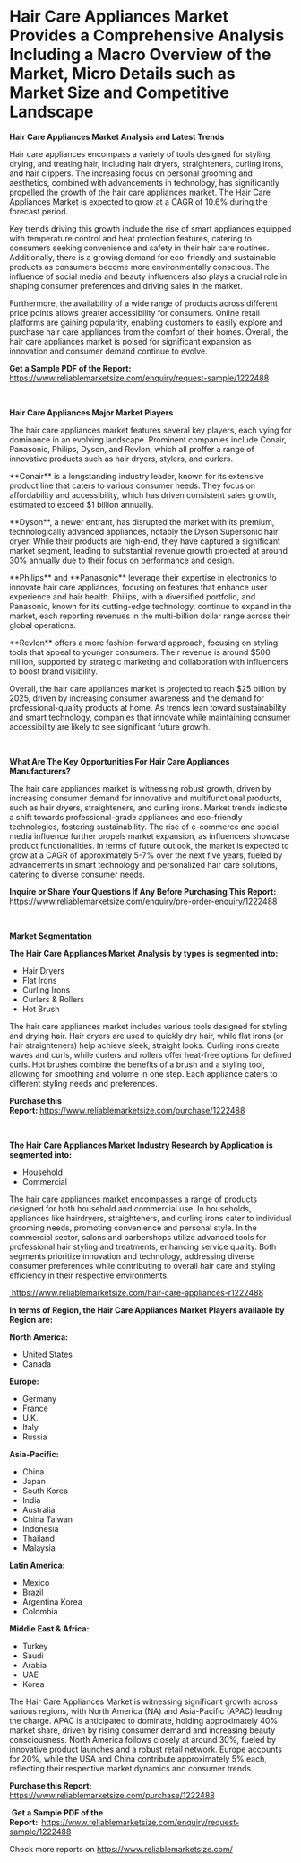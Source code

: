 <p><h1>Hair Care Appliances Market Provides a Comprehensive Analysis Including a Macro Overview of the Market, Micro Details such as Market Size and Competitive Landscape</h1></p><p><strong>Hair Care Appliances Market Analysis and Latest Trends</strong></p>
<p><p>Hair care appliances encompass a variety of tools designed for styling, drying, and treating hair, including hair dryers, straighteners, curling irons, and hair clippers. The increasing focus on personal grooming and aesthetics, combined with advancements in technology, has significantly propelled the growth of the hair care appliances market. The Hair Care Appliances Market is expected to grow at a CAGR of 10.6% during the forecast period.</p><p>Key trends driving this growth include the rise of smart appliances equipped with temperature control and heat protection features, catering to consumers seeking convenience and safety in their hair care routines. Additionally, there is a growing demand for eco-friendly and sustainable products as consumers become more environmentally conscious. The influence of social media and beauty influencers also plays a crucial role in shaping consumer preferences and driving sales in the market.</p><p>Furthermore, the availability of a wide range of products across different price points allows greater accessibility for consumers. Online retail platforms are gaining popularity, enabling customers to easily explore and purchase hair care appliances from the comfort of their homes. Overall, the hair care appliances market is poised for significant expansion as innovation and consumer demand continue to evolve.</p></p>
<p><strong>Get a Sample PDF of the Report:&nbsp;</strong> <a href="https://www.reliablemarketsize.com/enquiry/request-sample/1222488?utm_campaign=1901&utm_medium=2&utm_source=Github&utm_content=ia&utm_term=08022025&utm_id=hair-care-appliances">https://www.reliablemarketsize.com/enquiry/request-sample/1222488</a></p>
<p>&nbsp;</p>
<p><strong>Hair Care Appliances Major Market Players</strong></p>
<p><p>The hair care appliances market features several key players, each vying for dominance in an evolving landscape. Prominent companies include Conair, Panasonic, Philips, Dyson, and Revlon, which all proffer a range of innovative products such as hair dryers, stylers, and curlers.</p><p>**Conair** is a longstanding industry leader, known for its extensive product line that caters to various consumer needs. They focus on affordability and accessibility, which has driven consistent sales growth, estimated to exceed $1 billion annually. </p><p>**Dyson**, a newer entrant, has disrupted the market with its premium, technologically advanced appliances, notably the Dyson Supersonic hair dryer. While their products are high-end, they have captured a significant market segment, leading to substantial revenue growth projected at around 30% annually due to their focus on performance and design.</p><p>**Philips** and **Panasonic** leverage their expertise in electronics to innovate hair care appliances, focusing on features that enhance user experience and hair health. Philips, with a diversified portfolio, and Panasonic, known for its cutting-edge technology, continue to expand in the market, each reporting revenues in the multi-billion dollar range across their global operations.</p><p>**Revlon** offers a more fashion-forward approach, focusing on styling tools that appeal to younger consumers. Their revenue is around $500 million, supported by strategic marketing and collaboration with influencers to boost brand visibility.</p><p>Overall, the hair care appliances market is projected to reach $25 billion by 2025, driven by increasing consumer awareness and the demand for professional-quality products at home. As trends lean toward sustainability and smart technology, companies that innovate while maintaining consumer accessibility are likely to see significant future growth.</p></p>
<p>&nbsp;</p>
<p><strong>What Are The Key Opportunities For Hair Care Appliances Manufacturers?</strong></p>
<p><p>The hair care appliances market is witnessing robust growth, driven by increasing consumer demand for innovative and multifunctional products, such as hair dryers, straighteners, and curling irons. Market trends indicate a shift towards professional-grade appliances and eco-friendly technologies, fostering sustainability. The rise of e-commerce and social media influence further propels market expansion, as influencers showcase product functionalities. In terms of future outlook, the market is expected to grow at a CAGR of approximately 5-7% over the next five years, fueled by advancements in smart technology and personalized hair care solutions, catering to diverse consumer needs.</p></p>
<p><strong>Inquire or Share Your Questions If Any Before Purchasing This Report:</strong> <a href="https://www.reliablemarketsize.com/enquiry/pre-order-enquiry/1222488?utm_campaign=1901&utm_medium=2&utm_source=Github&utm_content=ia&utm_term=08022025&utm_id=hair-care-appliances">https://www.reliablemarketsize.com/enquiry/pre-order-enquiry/1222488</a></p>
<p>&nbsp;</p>
<p><strong>Market Segmentation</strong></p>
<p><strong>The Hair Care Appliances Market Analysis by types is segmented into:</strong></p>
<p><ul><li>Hair Dryers</li><li>Flat Irons</li><li>Curling Irons</li><li>Curlers & Rollers</li><li>Hot Brush</li></ul></p>
<p><p>The hair care appliances market includes various tools designed for styling and drying hair. Hair dryers are used to quickly dry hair, while flat irons (or hair straighteners) help achieve sleek, straight looks. Curling irons create waves and curls, while curlers and rollers offer heat-free options for defined curls. Hot brushes combine the benefits of a brush and a styling tool, allowing for smoothing and volume in one step. Each appliance caters to different styling needs and preferences.</p></p>
<p><strong>Purchase this Report:&nbsp;</strong><a href="https://www.reliablemarketsize.com/purchase/1222488?utm_campaign=1901&utm_medium=2&utm_source=Github&utm_content=ia&utm_term=08022025&utm_id=hair-care-appliances">https://www.reliablemarketsize.com/purchase/1222488</a></p>
<p>&nbsp;</p>
<p><strong>The Hair Care Appliances Market Industry Research by Application is segmented into:</strong></p>
<p><ul><li>Household</li><li>Commercial</li></ul></p>
<p><p>The hair care appliances market encompasses a range of products designed for both household and commercial use. In households, appliances like hairdryers, straighteners, and curling irons cater to individual grooming needs, promoting convenience and personal style. In the commercial sector, salons and barbershops utilize advanced tools for professional hair styling and treatments, enhancing service quality. Both segments prioritize innovation and technology, addressing diverse consumer preferences while contributing to overall hair care and styling efficiency in their respective environments.</p></p>
<p><a href="https://www.reliablemarketsize.com/hair-care-appliances-r1222488?utm_campaign=1901&utm_medium=2&utm_source=Github&utm_content=ia&utm_term=08022025&utm_id=hair-care-appliances">&nbsp;https://www.reliablemarketsize.com/hair-care-appliances-r1222488</a></p>
<p><strong>In terms of Region, the Hair Care Appliances Market Players available by Region are:</strong></p>
<p>
    <p> <strong> North America: </strong>
        <ul>
            <li>United States</li>
            <li>Canada</li>
        </ul>
        </p> 
    <p> <strong> Europe: </strong>
        <ul>
            <li>Germany</li>
            <li>France</li>
            <li>U.K.</li>
            <li>Italy</li>
            <li>Russia</li>
        </ul>
        </p> 
    <p> <strong> Asia-Pacific: </strong>
        <ul>
            <li>China</li>
            <li>Japan</li>
            <li>South Korea</li>
            <li>India</li>
            <li>Australia</li>
            <li>China Taiwan</li>
            <li>Indonesia</li>
            <li>Thailand</li>
            <li>Malaysia</li>
        </ul>
        </p> 
    <p> <strong> Latin America: </strong>
        <ul>
            <li>Mexico</li>
            <li>Brazil</li>
            <li>Argentina Korea</li>
            <li>Colombia</li>
        </ul>
        </p> 
    <p> <strong> Middle East & Africa: </strong>
        <ul>
            <li>Turkey</li>
            <li>Saudi</li>
            <li>Arabia</li>
            <li>UAE</li>
            <li>Korea</li>
        </ul>
    </p>
    </p>
<p><p>The Hair Care Appliances Market is witnessing significant growth across various regions, with North America (NA) and Asia-Pacific (APAC) leading the charge. APAC is anticipated to dominate, holding approximately 40% market share, driven by rising consumer demand and increasing beauty consciousness. North America follows closely at around 30%, fueled by innovative product launches and a robust retail network. Europe accounts for 20%, while the USA and China contribute approximately 5% each, reflecting their respective market dynamics and consumer trends.</p></p>
<p><strong>Purchase this Report: </strong><a href="https://www.reliablemarketsize.com/purchase/1222488?utm_campaign=1901&utm_medium=2&utm_source=Github&utm_content=ia&utm_term=08022025&utm_id=hair-care-appliances">https://www.reliablemarketsize.com/purchase/1222488</a></p>
<p>&nbsp;<strong>Get a Sample PDF of the Report:&nbsp;&nbsp;</strong><a href="https://www.reliablemarketsize.com/enquiry/request-sample/1222488?utm_campaign=1901&utm_medium=2&utm_source=Github&utm_content=ia&utm_term=08022025&utm_id=hair-care-appliances">https://www.reliablemarketsize.com/enquiry/request-sample/1222488</a></p>
<p><strong></strong></p>
<p>Check more reports on <a href="https://www.reliablemarketsize.com/?utm_campaign=1901&utm_medium=2&utm_source=Github&utm_content=ia&utm_term=08022025&utm_id=hair-care-appliances">https://www.reliablemarketsize.com/</a></p>